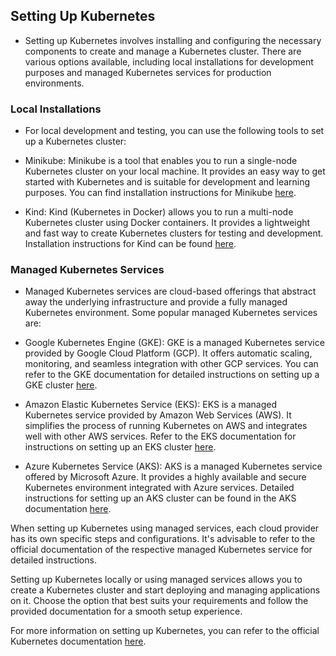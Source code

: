 ## Setting Up Kubernetes
- Setting up Kubernetes involves installing and configuring the necessary components to create and manage a Kubernetes cluster. There are various options available, including local installations for development purposes and managed Kubernetes services for production environments.

### Local Installations
- For local development and testing, you can use the following tools to set up a Kubernetes cluster:

- Minikube: Minikube is a tool that enables you to run a single-node Kubernetes cluster on your local machine. It provides an easy way to get started with Kubernetes and is suitable for development and learning purposes. You can find installation instructions for Minikube [here](https://minikube.sigs.k8s.io/docs/start/).

- Kind: Kind (Kubernetes in Docker) allows you to run a multi-node Kubernetes cluster using Docker containers. It provides a lightweight and fast way to create Kubernetes clusters for testing and development. Installation instructions for Kind can be found [here](https://kind.sigs.k8s.io/docs/user/quick-start/).

### Managed Kubernetes Services
- Managed Kubernetes services are cloud-based offerings that abstract away the underlying infrastructure and provide a fully managed Kubernetes environment. Some popular managed Kubernetes services are:

- Google Kubernetes Engine (GKE): GKE is a managed Kubernetes service provided by Google Cloud Platform (GCP). It offers automatic scaling, monitoring, and seamless integration with other GCP services. You can refer to the GKE documentation for detailed instructions on setting up a GKE cluster [here](https://cloud.google.com/kubernetes-engine/docs).

- Amazon Elastic Kubernetes Service (EKS): EKS is a managed Kubernetes service provided by Amazon Web Services (AWS). It simplifies the process of running Kubernetes on AWS and integrates well with other AWS services. Refer to the EKS documentation for instructions on setting up an EKS cluster [here](https://aws.amazon.com/eks/).

- Azure Kubernetes Service (AKS): AKS is a managed Kubernetes service offered by Microsoft Azure. It provides a highly available and secure Kubernetes environment integrated with Azure services. Detailed instructions for setting up an AKS cluster can be found in the AKS documentation [here](https://learn.microsoft.com/en-us/azure/aks/).

When setting up Kubernetes using managed services, each cloud provider has its own specific steps and configurations. It's advisable to refer to the official documentation of the respective managed Kubernetes service for detailed instructions.

Setting up Kubernetes locally or using managed services allows you to create a Kubernetes cluster and start deploying and managing applications on it. Choose the option that best suits your requirements and follow the provided documentation for a smooth setup experience.

For more information on setting up Kubernetes, you can refer to the official Kubernetes documentation [here](https://kubernetes.io/docs/setup/).
